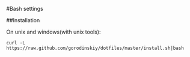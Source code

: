 #Bash settings

##Installation

On unix and windows(with unix tools):
```
curl -L https://raw.github.com/gorodinskiy/dotfiles/master/install.sh|bash
```
